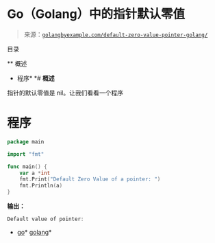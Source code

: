 <!--yml

category: 未分类

date: 2024-10-13 06:29:05

-->

# Go（Golang）中的指针默认零值

> 来源：[`golangbyexample.com/default-zero-value-pointer-golang/`](https://golangbyexample.com/default-zero-value-pointer-golang/)

目录

**   概述

+   程序*  *# **概述**

指针的默认零值是 nil。让我们看看一个程序

# **程序**

```go
package main

import "fmt"

func main() {
    var a *int
    fmt.Print("Default Zero Value of a pointer: ")
    fmt.Println(a)
}
```

**输出：**

```go
Default value of pointer: 
```

+   [go](https://golangbyexample.com/tag/go/)*   [golang](https://golangbyexample.com/tag/golang/)*
